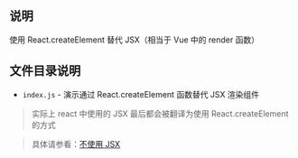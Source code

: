 ## 说明

使用 React.createElement 替代 JSX（相当于 Vue 中的 render 函数）

## 文件目录说明

- `index.js` - 演示通过 React.createElement 函数替代 JSX 渲染组件

> 实际上 react 中使用的 JSX 最后都会被翻译为使用 React.createElement 的方式

> 具体请参看：[不使用 JSX ](https://zh-hans.reactjs.org/docs/react-without-jsx.html)
